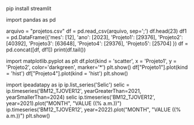 pip install streamlit

import pandas as pd  

arquivo = "projetos.csv" 
df = pd.read_csv(arquivo, sep=';') 
df.head(23)
df1 = pd.DataFrame({'mes': [12], 'ano': [2023], 'Projeto1': [29376], 'Projeto2': [40392], 'Projeto3': [63648], 'Projeto4': [29376], 'Projeto5': [25704] })
df = pd.concat([df, df1])
print(df.tail())

import matplotlib.pyplot as plt
df.plot(kind = 'scatter', x = 'Projeto1', y = 'Projeto2', color='darkgreen', marker='*')
plt.show()
df["Projeto1"].plot(kind = 'hist')
df["Projeto4"].plot(kind = 'hist')
plt.show()

import ipeadatapy as ip
ip.list_series('Selic')
selic = ip.timeseries('BM12_TJOVER12', yearGreaterThan=2021, yearSmallerThan=2024)
selic
ip.timeseries('BM12_TJOVER12', year=2021).plot("MONTH", "VALUE ((% a.m.))")
ip.timeseries('BM12_TJOVER12', year=2022).plot("MONTH", "VALUE ((% a.m.))")
plt.show()

